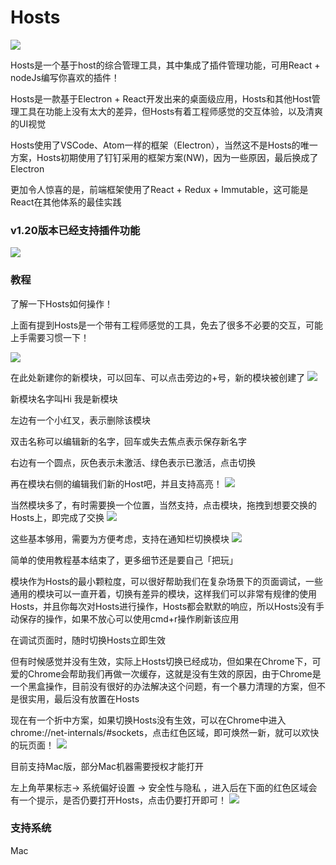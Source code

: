# Hosts

![](https://github.com/wuguzi/Hosts/blob/master/build/Mac/icon_128x128@2x.png?raw=true)

Hosts是一个基于host的综合管理工具，其中集成了插件管理功能，可用React + nodeJs编写你喜欢的插件！

Hosts是一款基于Electron + React开发出来的桌面级应用，Hosts和其他Host管理工具在功能上没有太大的差异，但Hosts有着工程师感觉的交互体验，以及清爽的UI视觉

Hosts使用了VSCode、Atom一样的框架（Electron），当然这不是Hosts的唯一方案，Hosts初期使用了钉钉采用的框架方案(NW)，因为一些原因，最后换成了Electron

更加令人惊喜的是，前端框架使用了React + Redux + Immutable，这可能是React在其他体系的最佳实践

### v1.20版本已经支持插件功能
![](https://github.com/wuguzi/Hosts/blob/master/showImg/_8.png?raw=true)


### 教程
了解一下Hosts如何操作！

上面有提到Hosts是一个带有工程师感觉的工具，免去了很多不必要的交互，可能上手需要习惯一下！

![](https://github.com/wuguzi/Hosts/blob/master/showImg/1.png?raw=true)

在此处新建你的新模块，可以回车、可以点击旁边的+号，新的模块被创建了
![](https://github.com/wuguzi/Hosts/blob/master/showImg/2.png?raw=true)

新模块名字叫Hi 我是新模块

左边有一个小红叉，表示删除该模块

双击名称可以编辑新的名字，回车或失去焦点表示保存新名字

右边有一个圆点，灰色表示未激活、绿色表示已激活，点击切换

再在模块右侧的编辑我们新的Host吧，并且支持高亮！
![](https://github.com/wuguzi/Hosts/blob/master/showImg/3.png?raw=true)

当然模块多了，有时需要换一个位置，当然支持，点击模块，拖拽到想要交换的Hosts上，即完成了交换
![](https://github.com/wuguzi/Hosts/blob/master/showImg/4.png?raw=true)

这些基本够用，需要为方便考虑，支持在通知栏切换模块
![](https://github.com/wuguzi/Hosts/blob/master/showImg/5.png?raw=true)

简单的使用教程基本结束了，更多细节还是要自己「把玩」

模块作为Hosts的最小颗粒度，可以很好帮助我们在复杂场景下的页面调试，一些通用的模块可以一直开着，切换有差异的模块，这样我们可以非常有规律的使用Hosts，并且你每次对Hosts进行操作，Hosts都会默默的响应，所以Hosts没有手动保存的操作，如果不放心可以使用cmd+r操作刷新该应用

在调试页面时，随时切换Hosts立即生效

但有时候感觉并没有生效，实际上Hosts切换已经成功，但如果在Chrome下，可爱的Chrome会帮助我们再做一次缓存，这就是没有生效的原因，由于Chrome是一个黑盒操作，目前没有很好的办法解决这个问题，有一个暴力清理的方案，但不是很实用，最后没有放置在Hosts

现在有一个折中方案，如果切换Hosts没有生效，可以在Chrome中进入chrome://net-internals/#sockets，点击红色区域，即可焕然一新，就可以欢快的玩页面！
![](https://github.com/wuguzi/Hosts/blob/master/showImg/6.png?raw=true)

目前支持Mac版，部分Mac机器需要授权才能打开

左上角苹果标志-> 系统偏好设置 -> 安全性与隐私 ，进入后在下面的红色区域会有一个提示，是否仍要打开Hosts，点击仍要打开即可！
![](https://github.com/wuguzi/Hosts/blob/master/showImg/7.png?raw=true)

### 支持系统
Mac

